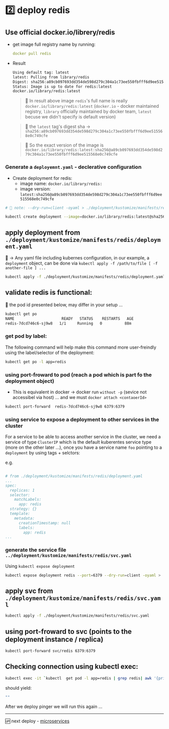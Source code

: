 # 2️⃣ deploy redis

## Use official docker.io/librery/redis

* get image full registry name by running:

  ```yaml
  docker pull redis
  ```

* Result

  ```sh
  Using default tag: latest
  latest: Pulling from library/redis
  Digest: sha256:a89cb097693dd354de598d279c304a1c73ee550fbfff6d9ee515568e0c749cfe
  Status: Image is up to date for redis:latest
  docker.io/library/redis:latest
  ```

  > 🔔 In result above image `redis`'s full name is really `docker.io/library/redis:latest` (`docker.io` - docker maintained registry, `library` officially maintained by docker team, `latest` becuse we didn't specify is default version) 
  
  > 🔔 the `latest` tag's digest sha -> `sha256:a89cb097693dd354de598d279c304a1c73ee550fbfff6d9ee515568e0c749cfe` 

  > 🔔 So the exact version of the image is `docker.io/library/redis:latest:sha256@a89cb097693dd354de598d279c304a1c73ee550fbfff6d9ee515568e0c749cfe`

### Generate a `deployemnt.yaml` - declerative configuration

- Create deployment for redis:
  - image name: `docker.io/library/redis:`
  - image version: `latest:sha256@a89cb097693dd354de598d279c304a1c73ee550fbfff6d9ee515568e0c749cfe`

```sh
# 🔔 note: --dry-run=client -oyaml > ./deployment/kustomize/manifests/redis/deployment.yaml for reuse

kubectl create deployment --image=docker.io/library/redis:latest@sha256:a89cb097693dd354de598d279c304a1c73ee550fbfff6d9ee515568e0c749cfe redis --port=6379 --dry-run=client -oyaml > ./deployment/kustomize/manifests/redis/deployment.yaml
```

## apply deployment from `./deployment/kustomize/manifests/redis/deployment.yaml`

📓 -> Any yaml file including kubernes configuration, in our example, a `deployment` object, 
can be done via `kubectl apply -f /path/to/file [ -f another-file ] ...`

```sh
kubectl apply -f ./deployment/kustomize/manifests/redis/deployment.yaml
```

## validate redis is functional:

📓 the pod id presented below, may differ in your setup ...

```sh
kubectl get po 
NAME                     READY   STATUS    RESTARTS   AGE
redis-7dcd746c6-sj9w8   1/1     Running   0          88m
```

### get pod by label:

The following command will help make this command more user-freindly using the label/selector of the deployment:

```sh
kubectl get po -l app=redis
```

### using port-froward to pod (reach a pod which is part fo the deployment object)

- This is equivalent in docker ->  docker run `without -p` (sevice not accessibel via host) ... and we must `docker attach <contaoerId>`

```sh
kubectl port-forward  redis-7dcd746c6-sj9w8 6379:6379
```

### using service to expose a deployment to other services **in the cluster**

For a service to be able to access another service in the cluster, we need a service of type `ClusterIP` which is the default kuberentes service type (more on the other later ...), once you have a service name `foo` pointing to a `deployment` by using tags + selctors:

e.g.

```yaml

# from ./deployment/kustomize/manifests/redis/deployment.yaml
...
spec:
  replicas: 1
  selector:
    matchLabels:
      app: redis
  strategy: {}
  template:
    metadata:
      creationTimestamp: null
      labels:
        app: redis
...

```

### generate the service file `../deployment/kustomize/manifests/redis/svc.yaml`

Using `kubectl expose deployment`

```sh
kubectl expose deployment redis --port=6379 --dry-run=client -oyaml > ./deployment/kustomize/manifests/redis/svc.yaml
```

## apply svc from `./deployment/kustomize/manifests/redis/svc.yaml`

```sh
kubectl apply -f ./deployment/kustomize/manifests/redis/svc.yaml
```

## using port-froward to svc (points to the deployment instance / replica)

```sh
kubectl port-forward svc/redis 6379:6379
```


## Checking connection using kubectl exec:

```sh
kubectl exec -it `kubectl  get pod -l app=redis | grep redis| awk '{print $1}'` -- redis-cli ping
```

should yield:

```sh
""
```

After we deploy pinger we will run this again ... 

---

🆙 next deploy - [microservices](./03-microservices.md)
